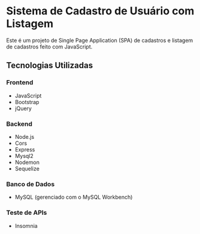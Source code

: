 # Sistema de Cadastro de Usuário com Listagem

Este é um projeto de Single Page Application (SPA) de cadastros e listagem de cadastros feito com JavaScript.

## Tecnologias Utilizadas

### Frontend
- JavaScript
- Bootstrap
- jQuery

### Backend
- Node.js
- Cors
- Express
- Mysql2
- Nodemon
- Sequelize

### Banco de Dados
- MySQL (gerenciado com o MySQL Workbench)

### Teste de APIs
- Insomnia

